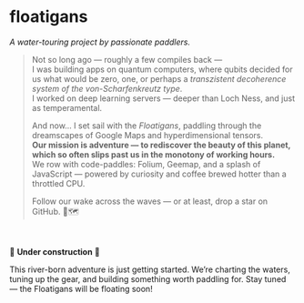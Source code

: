 # floatigans
_A water-touring project by passionate paddlers._
<br/>
> Not so long ago — roughly a few compiles back —  
> I was building apps on quantum computers, where qubits decided for us what would be zero, one, or perhaps a *transzistent decoherence system of the von-Scharfenkreutz type*.  
> I worked on deep learning servers — deeper than Loch Ness, and just as temperamental.  
>  
> And now… I set sail with the *Floatigans*, paddling through the dreamscapes of Google Maps and hyperdimensional tensors.  
> **Our mission is adventure — to rediscover the beauty of this planet, which so often slips past us in the monotony of working hours.**  
> We row with code-paddles: Folium, Geemap, and a splash of JavaScript — powered by curiosity and coffee brewed hotter than a throttled CPU.  
>  
> Follow our wake across the waves — or at least, drop a star on GitHub. 🌟🗺️

<br/><br/>
🚧 **Under construction** 🚧

This river-born adventure is just getting started. We’re charting the waters, tuning up the gear, and building something worth paddling for. Stay tuned — the Floatigans will be floating soon!